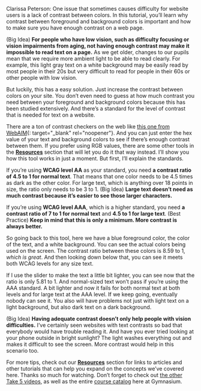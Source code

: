 
Clarissa Peterson: One issue that sometimes causes difficulty for website users is a lack of contrast between colors. In this tutorial, you’ll learn why contrast between foreground and background colors is important and how to make sure you have enough contrast on a web page.

(Big Idea) **For people who have low vision, such as difficulty focusing or vision impairments from aging, not having enough contrast may make it impossible to read text on a page.** As we get older, changes to our pupils mean that we require more ambient light to be able to read clearly. For example, this light gray text on a white background may be easily read by most people in their 20s but very difficult to read for people in their 60s or other people with low vision.

But luckily, this has a easy solution. Just increase the contrast between colors on your site. You don’t even need to guess at how much contrast you need between your foreground and background colors because this has been studied extensively. And there’s a standard for the level of contrast that is needed for text on a website.

There are a ton of contrast checkers on the web like [this one from WebAIM][1]{: target="_blank" rel="noopener"}. And you can just enter the hex value of your text and background colors to see if there’s enough contrast between them. If you prefer using RGB values, there are some other tools in the [**Resources**](#tutorial-resources) section that will let you do it that way instead. I’ll show you how this tool works in just a moment. But first, I’ll explain the standards.

If you’re using **WCAG level AA** as your standard, you need **a contrast ratio of 4.5 to 1 for normal text**. That means that one color needs to be 4.5 times as dark as the other color. For large text, which is anything over 18 points in size, the ratio only needs to be 3 to 1. (Big Idea) **Large text doesn’t need as much contrast because it’s easier to see those larger characters.**

If you’re using **WCAG level AAA**, which is a higher standard, you need **a contrast ratio of 7 to 1 for normal text** and **4.5 to 1 for large text**. (Best Practice) **Keep in mind that this is only a minimum. More contrast is always better.**

So going back to this tool, here we have a blue foreground color, the color of the text, and a white background. You can see the actual colors being used on the screen. The contrast ratio between these colors is 8.59 to 1, *which is great*. And then looking down below that, you can see it meets both WCAG levels for any size text.

If I use the slider to make the text a little bit lighter, you can see now that the ratio is only 5.81 to 1. And normal-sized text won’t pass if you’re using the AAA standard. A bit lighter and now it fails for both normal text at both levels and for large text at the AAA level. If we keep going, eventually nobody can see it. You also will have problems not just with light text on a light background, but also dark text on a dark background.

(Big Idea) **Having adequate contrast doesn’t only help people with vision difficulties.** I’ve certainly seen websites with text contrasts so bad that everybody would have trouble reading it. And have you ever tried looking at your phone outside in bright sunlight? The light washes everything out and makes it difficult to see the screen. More contrast would help in this scenario too.

For more tips, check out our [**Resources**](#tutorial-resources) section for links to articles and other tutorials that can help you expand on the concepts we’ve covered here. Thanks so much for watching. Don’t forget to check out [the other Take 5 videos][2], as well as the entire [course catalog][3] here at Gymnasium.

[1]: https://webaim.org/resources/contrastchecker/
[2]: https://thegymnasium.com/courses/take5
[3]: https://thegymnasium.com/courses
